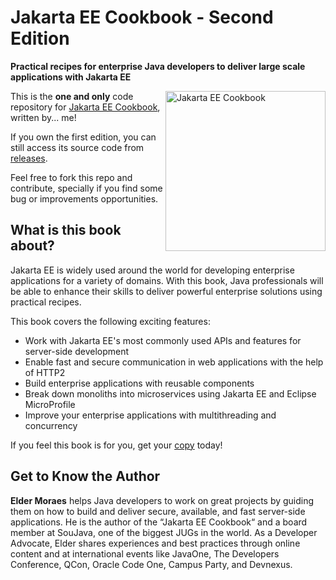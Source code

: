 # Jakarta EE Cookbook - Second Edition
**Practical recipes for enterprise Java developers to deliver large scale applications with Jakarta EE**


<a href="http://book.eldermoraes.com"><img src="https://eldermoraes.com/wp-content/uploads/2020/07/jakartaeecookbook-cover.jpg" alt="Jakarta EE Cookbook" height="256px" align="right"></a>

This is the **one and only** code repository for [Jakarta EE Cookbook](http://book.eldermoraes.com), written by... me!

If you own the first edition, you can still access its source code from [releases](https://github.com/eldermoraes/javaee8-cookbook/releases).

Feel free to fork this repo and contribute, specially if you find some bug or improvements opportunities. 

## What is this book about?
Jakarta EE is widely used around the world for developing enterprise applications for a variety of domains. With this book, Java professionals will be able to enhance their skills to deliver powerful enterprise solutions using practical recipes.

This book covers the following exciting features: 
* Work with Jakarta EE's most commonly used APIs and features for server-side development
* Enable fast and secure communication in web applications with the help of HTTP2
* Build enterprise applications with reusable components
* Break down monoliths into microservices using Jakarta EE and Eclipse MicroProfile
* Improve your enterprise applications with multithreading and concurrency

If you feel this book is for you, get your [copy](http://book.eldermoraes.com) today!

## Get to Know the Author
**Elder Moraes**
helps Java developers to work on great projects by guiding them on how to build and deliver secure, available, and fast server-side applications. He is the author of the “Jakarta EE Cookbook“ and a board member at SouJava, one of the biggest JUGs in the world. As a Developer Advocate, Elder shares experiences and best practices through online content and at international events like JavaOne, The Developers Conference, QCon, Oracle Code One, Campus Party, and Devnexus.
